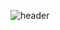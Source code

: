 ![header](https://capsule-render.vercel.app/api?type=waving&color=timeAuto&height=300&section=header&text=capsule%20render&fontSize=90)
